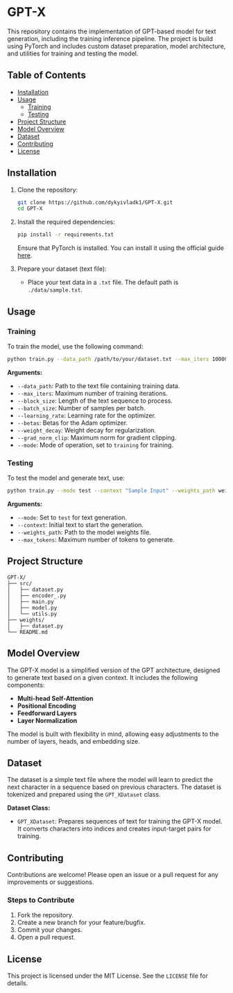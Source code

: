 # GPT-X

This repository contains the implementation of GPT-based model for text generation, including the training inference pipeline. The project is build using PyTorch and includes custom dataset preparation, model architecture, and utilities for training and testing the model.



## Table of Contents

- [Installation](#installation)
- [Usage](#usage)
  - [Training](#training)
  - [Testing](#testing)
- [Project Structure](#project-structure)
- [Model Overview](#model-overview)
- [Dataset](#dataset)
- [Contributing](#contributing)
- [License](#license)




## Installation

1. Clone the repository:
   ```bash
   git clone https://github.com/dykyivladk1/GPT-X.git
   cd GPT-X
    ```


2. Install the required dependencies:
   ```bash
   pip install -r requirements.txt
   ```

   Ensure that PyTorch is installed. You can install it using the official guide [here](https://pytorch.org/get-started/locally/).


3. Prepare your dataset (text file):
   - Place your text data in a `.txt` file. The default path is `./data/sample.txt`.

## Usage

### Training

To train the model, use the following command:

```bash
python train.py --data_path /path/to/your/dataset.txt --max_iters 10000 --block_size 128 --batch_size 64 --learning_rate 3e-4 --betas 0.9 0.95 --weight_decay 0.1 --grad_norm_clip 1.0 --mode training
```

**Arguments:**

- `--data_path`: Path to the text file containing training data.
- `--max_iters`: Maximum number of training iterations.
- `--block_size`: Length of the text sequence to process.
- `--batch_size`: Number of samples per batch.
- `--learning_rate`: Learning rate for the optimizer.
- `--betas`: Betas for the Adam optimizer.
- `--weight_decay`: Weight decay for regularization.
- `--grad_norm_clip`: Maximum norm for gradient clipping.
- `--mode`: Mode of operation, set to `training` for training.


### Testing

To test the model and generate text, use:

```bash
python train.py --mode test --context "Sample Input" --weights_path weights/model.pth
```

**Arguments:**

- `--mode`: Set to `test` for text generation.
- `--context`: Initial text to start the generation.
- `--weights_path`: Path to the model weights file.
- `--max_tokens`: Maximum number of tokens to generate.

## Project Structure

```
GPT-X/
├── src/                   
│   ├── dataset.py         
│   ├── encoder_.py       
│   ├── main.py            
│   ├── model.py           
│   └── utils.py          
├── weights/         
│   ├── dataset.py     
└── README.md              
```

## Model Overview

The GPT-X model is a simplified version of the GPT architecture, designed to generate text based on a given context. It includes the following components:

- **Multi-head Self-Attention**
- **Positional Encoding**
- **Feedforward Layers**
- **Layer Normalization**

The model is built with flexibility in mind, allowing easy adjustments to the number of layers, heads, and embedding size.

## Dataset

The dataset is a simple text file where the model will learn to predict the next character in a sequence based on previous characters. The dataset is tokenized and prepared using the `GPT_XDataset` class.

**Dataset Class:**

- `GPT_XDataset`: Prepares sequences of text for training the GPT-X model. It converts characters into indices and creates input-target pairs for training.

## Contributing

Contributions are welcome! Please open an issue or a pull request for any improvements or suggestions.

### Steps to Contribute

1. Fork the repository.
2. Create a new branch for your feature/bugfix.
3. Commit your changes.
4. Open a pull request.

## License

This project is licensed under the MIT License. See the `LICENSE` file for details.



